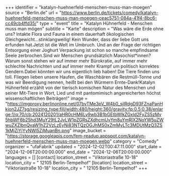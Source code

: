 +++
identifier = "katalyn-huehnerfeld-menschen-muss-man-moegen"
source = "Berlin.de"
url = "https://www.berlin.de/tickets/comedy/katalyn-huehnerfeld-menschen-muss-man-moegen-ceac5751-084a-41f4-8bc6-cc49cb4ffd35/"
type = "event"
title = "Katalyn Hühnerfeld - Menschen muss man mögen"
subtitle = "Karte"
description = "Was wäre die Erde ohne uns? Intakte Flora und Fauna in einem dauerhaft ökologischen Gleichgewicht…stinklangweilig! Kein Wunder, dass der liebe Gott uns erfunden hat.Jetzt ist die Welt im Umbruch. Und an der Frage der richtigen Entsorgung einer Joghurt Verpackung ist schon so manche empfindsame Seele zerbrochen.Sind wir Menschen grundsätzlich Masochist*innen? Warum sonst stehen wir auf immer mehr Bürokratie, auf immer mehr schlechte Nachrichten und auf immer mehr Krampf um politisch korrektes Gendern.Dabei könnten wir uns eigentlich lieb haben! Die Tiere finden uns toll. Fliegen lieben unsere Haufen, die Waschbären die Restmüll-Tonne und was wir Beerdigung nennen, heißt bei den Würmern Ernte-Dank!Katalyn Hühnerfeld erzählt von der tierisch komischen Natur des Menschen und seiner Mit-Tiere in Wort, Lied und mit pantomimisch angereicherten höchst wissenschaftlichen Beiträgen!"
image = "https://imgproxy.berlinonline.net/07bvTMe3pV_W4b0_sjlRdgD93FZnaPanHkjon2JZ7sg/resizing_type:fill/width:480/height:360/gravity:fp:0.5:0.38/enlarge:1/q:70/cb:2024120201/aHR0cHM6Ly9wb3B1bGEtbWlkZGxld2FyZS5zMy5hbWF6b25hd3MuY29tL2JvLW1pZGRsZXdhcmUvYm8uYmRlX2NoYW5uZWwuZXZlbnQvaW1hZ2VzLzEyNi83NTQzOGJhMS0xZmMyLTc3MDUtMzQ3ZS1kMjZiYjYyNWI5ZjMuanBn.png"
image_bucket = "https://storage.googleapis.com/fem-readup.appspot.com/katalyn-huehnerfeld-menschen-muss-man-moegen.webp"
category = "Comedy"
organizer = "ufaFabrik"
updated = "2024-12-02T00:47:11.000"
start_date = "2024-12-06T20:00:00.000"
end_date = "2024-12-06T20:00:00.000"
languages = []
[contact]
location_street = "Viktoriastraße 10-18"
location_city = " 12105 Berlin-Tempelhof"
[location]
location_street = "Viktoriastraße 10-18"
location_city = " 12105 Berlin-Tempelhof"
+++